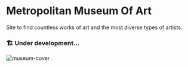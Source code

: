 # Metropolitan Museum Of Art
Site to find countless works of art and the most diverse types of artists.

### 🏗 Under development... 

![museum-cover](https://github.com/justhenrique/metropolitan-museum-of-art-web/assets/54003876/874ef4ae-ea39-402b-bff8-0c863b96084a)
